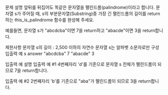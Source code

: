 문제 설명
앞뒤를 뒤집어도 똑같은 문자열을 팰린드롬(palindrome)이라고 합니다.
문자열 s가 주어질 때, s의 부분문자열(Substring)중 가장 긴 팰린드롬의 길이를 return 하는 
this_is_palindrome 함수를 완성해 주세요.

예를들면, 문자열 s가 "abcdcba"이면 7을 return하고 "abacde"이면 3을 return합니다.

제한사항
문자열 s의 길이 : 2,500 이하의 자연수
문자열 s는 알파벳 소문자로만 구성
입출력 예
s		answer
"abcdcba"		   7
"abacde"		   3

입출력 예 설명
입출력 예 #1
4번째자리 'd'를 기준으로 문자열 s 전체가 팰린드롬이 되므로 7을 return합니다.

입출력 예 #2
2번째자리 'b'를 기준으로 "aba"가 팰린드롬이 되므로 3을 return합니다.
